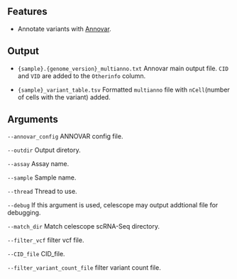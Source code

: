 ## Features
- Annotate variants with [Annovar](https://annovar.openbioinformatics.org/en/latest/).

## Output
- `{sample}.{genome_version}_multianno.txt` Annovar main output file. `CID` and `VID` are added to the `Otherinfo` column.

- `{sample}_variant_table.tsv` Formatted `multianno` file with `nCell`(number of cells with the variant) added.


## Arguments
`--annovar_config` ANNOVAR config file.

`--outdir` Output diretory.

`--assay` Assay name.

`--sample` Sample name.

`--thread` Thread to use.

`--debug` If this argument is used, celescope may output addtional file for debugging.

`--match_dir` Match celescope scRNA-Seq directory.

`--filter_vcf` filter vcf file.

`--CID_file` CID_file.

`--filter_variant_count_file` filter variant count file.

